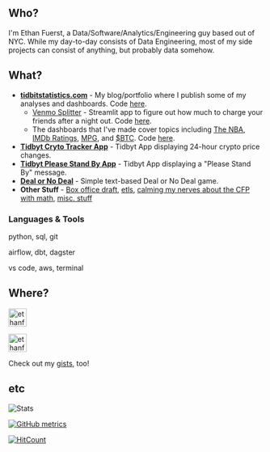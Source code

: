 ## Who?

I'm Ethan Fuerst, a Data/Software/Analytics/Engineering guy based out of NYC. While my day-to-day consists of Data Engineering, most of my side projects can consist of anything, but probably data somehow.

## What?

* **[tidbitstatistics.com](https://tidbitstatistics.com)** - My blog/portfolio where I publish some of my analyses and dashboards. Code [here](https://github.com/ethanfuerst/tidbitstatistics).
  * [Venmo Splitter](http://tidbitstatistics.com/dashboards/venmo_splitter/) - Streamlit app to figure out how much to charge your friends after a night out. Code [here](https://github.com/ethanfuerst/venmo-splitter).
  * The dashboards that I've made cover topics including [The NBA](http://tidbitstatistics.com/dashboards/nba/), [IMDb Ratings](http://tidbitstatistics.com/dashboards/imdb_ratings/), [MPG](http://tidbitstatistics.com/dashboards/mpg/), and [$BTC](http://tidbitstatistics.com/dashboards/bitcoin/). Code [here](https://github.com/ethanfuerst?tab=repositories&q=plotly).
* **[Tidbyt Cryto Tracker App](https://github.com/tidbyt/community/tree/main/apps/cryptotracker)** - Tidbyt App displaying 24-hour crypto price changes.
* **[Tidbyt Please Stand By App](https://github.com/tidbyt/community/pull/909)** - Tidbyt App displaying a "Please Stand By" message.
* **[Deal or No Deal](https://github.com/ethanfuerst/deal-or-no-deal)** - Simple text-based Deal or No Deal game.
* **Other Stuff** - [Box office draft](https://github.com/ethanfuerst/box-office-tracking), [etls](https://github.com/ethanfuerst/weatherstocking), [calming my nerves about the CFP with math](https://github.com/ethanfuerst/cfp_pct/blob/main/calc.py), [misc. stuff](https://github.com/ethanfuerst/time-travel-dwh/blob/main/data_creator.py)

### Languages & Tools

python, sql, git

airflow, dbt, dagster

vs code, aws, terminal

## Where?

[<img align="" alt="ethanfuerst | Twitter" width="36px" src="https://cdn.jsdelivr.net/npm/simple-icons@v3/icons/twitter.svg" />](https://twitter.com/ethanfuerst)

[<img align="" alt="ethanfuerst | LnkedIn" width="36px" src="https://cdn.jsdelivr.net/npm/simple-icons@v3/icons/linkedin.svg" />](https://www.linkedin.com/in/ethanfuerst/)

Check out my [gists](https://gist.github.com/ethanfuerst), too!

## etc

![Stats](https://github-readme-stats.vercel.app/api?username=ethanfuerst&show_icons=true)

[![GitHub metrics](https://metrics.lecoq.io/ethanfuerst?base.community=0&base.repositories=0&base.metadata=0)](https://github.com/lowlighter/metrics)

[![HitCount](https://hits.dwyl.com/ethanfuerst/ethanfuerst.svg)](http://hits.dwyl.com/ethanfuerst/ethanfuerst)

